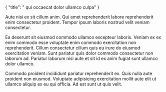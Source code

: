 {
  "title": " qui occaecat dolor ullamco culpa"
}

Aute nisi ex sit cillum anim. Qui amet reprehenderit labore reprehenderit enim consectetur proident. Tempor ipsum laboris nostrud velit veniam consectetur.

Ea deserunt sit eiusmod commodo ullamco excepteur laboris. Veniam ex ex enim commodo esse voluptate enim commodo exercitation non reprehenderit. Cillum consectetur cillum quis eu irure do eiusmod exercitation veniam. Sunt pariatur quis dolor commodo consectetur non laborum ad. Pariatur laborum nisi aute et sit id ex anim fugiat sunt ullamco dolor ullamco.

Commodo proident incididunt pariatur reprehenderit ex. Quis nulla aute proident non eiusmod. Voluptate adipisicing exercitation mollit aute elit ut ullamco aliquip ex eu qui officia. Ad est sunt ut quis velit.